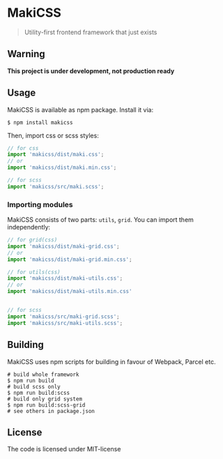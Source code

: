 # MakiCSS
> Utility-first frontend framework that just exists
## Warning 
**This project is under development, not production ready**
## Usage
MakiCSS is available as npm package. Install it via:
```shell script
$ npm install makicss
```
Then, import css or scss styles:
```js
// for css
import 'makicss/dist/maki.css';
// or
import 'makicss/dist/maki.min.css';

// for scss
import 'makicss/src/maki.scss';
```
### Importing modules
MakiCSS consists of two parts: `utils`, `grid`. You can import them independently:
```js
// for grid(css)
import 'makicss/dist/maki-grid.css';
// or
import 'makicss/dist/maki-grid.min.css';

// for utils(css)
import 'makicss/dist/maki-utils.css';
// or
import 'makicss/dist/maki-utils.min.css'


// for scss
import 'makicss/src/maki-grid.scss';
import 'makicss/src/maki-utils.scss';
```
## Building
MakiCSS uses npm scripts for building in favour of Webpack, Parcel etc.  
```shell script
# build whole framework
$ npm run build 
# build scss only
$ npm run build:scss
# build only grid system
$ npm run build:scss-grid
# see others in package.json
```
## License
The code is licensed under MIT-license